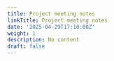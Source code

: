 ```yaml
---
title: Project meeting notes
linkTitle: Project meeting notes
date: '2025-04-29T17:10:00Z'
weight: 1
description: No content
draft: false
---
```



